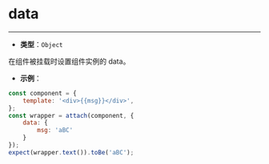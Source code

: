 # data
---

* **类型**：`Object`

在组件被挂载时设置组件实例的 data。

* **示例**：

```js
const component = {
    template: '<div>{{msg}}</div>',
};
const wrapper = attach(component, {
    data: {
        msg: 'aBC'
    }
});
expect(wrapper.text()).toBe('aBC');
```
